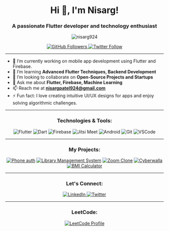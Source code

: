 <h1 align="center">Hi 👋, I'm Nisarg!</h1>
<h3 align="center">A passionate Flutter developer and technology enthusiast</h3>

<p align="center">
  <img src="https://komarev.com/ghpvc/?username=nisarg924&label=Profile%20views&color=0e75b6&style=flat" alt="nisarg924" />
</p>

<p align="center">
  <a href="https://github.com/nisarg924?tab=followers">
    <img src="https://img.shields.io/github/followers/nisarg924?label=Followers&style=social" alt="GitHub Followers" />
  </a>
  <a href="https://twitter.com/nisargpatel924">
    <img src="https://img.shields.io/twitter/follow/your-twitter?label=Twitter&style=social" alt="Twitter Follow" />
  </a>
</p>

---

- 🔭 I’m currently working on mobile app development using Flutter and Firebase.
- 🌱 I’m learning **Advanced Flutter Techniques, Backend Development**
- 👯 I’m looking to collaborate on **Open-Source Projects and Startups**
- 💬 Ask me about **Flutter, Firebase, Machine Learning**
- 📫 Reach me at **[nisargpatel924@gmail.com](mailto:nisargpatel924@gmail.com)**
- ⚡ Fun fact: I love creating intuitive UI/UX designs for apps and enjoy solving algorithmic challenges.

---

<h3 align="center">Technologies & Tools:</h3>
<p align="center">
  <img src="https://img.shields.io/badge/Flutter-02569B?style=for-the-badge&logo=flutter&logoColor=white" alt="Flutter" />
  <img src="https://img.shields.io/badge/Dart-0175C2?style=for-the-badge&logo=dart&logoColor=white" alt="Dart" />
  <img src="https://img.shields.io/badge/Firebase-FFCA28?style=for-the-badge&logo=firebase&logoColor=white" alt="Firebase" />
  <img src="https://img.shields.io/badge/Jitsi-97979B?style=for-the-badge&logo=jitsi&logoColor=white" alt="Jitsi Meet" />
  <img src="https://img.shields.io/badge/Android-3DDC84?style=for-the-badge&logo=android&logoColor=white" alt="Android" />
  <img src="https://img.shields.io/badge/Git-F05032?style=for-the-badge&logo=git&logoColor=white" alt="Git" />
  <img src="https://img.shields.io/badge/VSCode-0078D4?style=for-the-badge&logo=visual-studio-code&logoColor=white" alt="VSCode" />
</p>

---

<h3 align="center">My Projects:</h3>

<p align="center">
  <a href="https://github.com/nisarg924/flutter_projects"><img src="https://img.shields.io/badge/-Campus%20Vehicular%20Traffic%20Security%20Software-000?style=for-the-badge" alt="Phone auth" /></a>
  <a href="https://github.com/nisarg924/Library-Management-System"><img src="https://img.shields.io/badge/-Library%20Management%20System-000?style=for-the-badge" alt="Library Management System" /></a>
  <a href="https://github.com/nisarg924/Zoom-Clone"><img src="https://img.shields.io/badge/-Zoom%20Clone-000?style=for-the-badge" alt="Zoom Clone" /></a>
  <a href="https://github.com/nisarg924/Cyberwalla"><img src="https://img.shields.io/badge/-Cyberwalla-000?style=for-the-badge" alt="Cyberwalla" /></a>
  <a href="https://github.com/nisarg924/BMI-Calculator"><img src="https://img.shields.io/badge/-BMI%20Calculator-000?style=for-the-badge" alt="BMI Calculator" /></a>
</p>

---

<h3 align="center">Let's Connect:</h3>
<p align="center">
  <a href="https://www.linkedin.com/in/patel-nisarg-b7695127a/">
    <img src="https://img.shields.io/badge/LinkedIn-0077B5?style=for-the-badge&logo=linkedin&logoColor=white" alt="LinkedIn" />
  </a>
  <a href="https://twitter.com/nisargpatel924">
    <img src="https://img.shields.io/badge/Twitter-1DA1F2?style=for-the-badge&logo=twitter&logoColor=white" alt="Twitter" />
  </a>
</p>

---

<h3 align="center">LeetCode:</h3>
<p align="center">
  <a href="https://leetcode.com/u/Nisarg_924/">
    <img src="https://img.shields.io/badge/LeetCode-FFA116?style=for-the-badge&logo=leetcode&logoColor=white" alt="LeetCode Profile" />
  </a>
</p>
